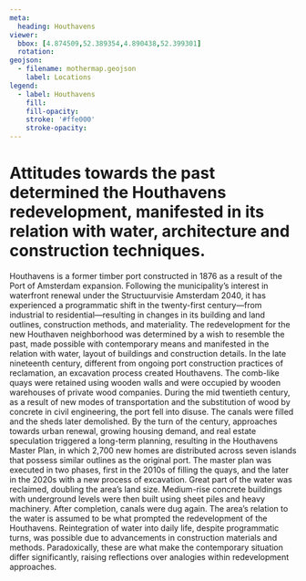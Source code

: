 ```yaml
---
meta:
  heading: Houthavens
viewer:
  bbox: [4.874509,52.389354,4.890438,52.399301]
  rotation: 
geojson:
  - filename: mothermap.geojson
    label: Locations
legend:
  - label: Houthavens
    fill:
    fill-opacity:
    stroke: '#ffe000'
    stroke-opacity:
---
```

# Attitudes towards the past determined the Houthavens redevelopment, manifested in its relation with water, architecture and construction techniques.

Houthavens is a former timber port constructed in 1876 as a result of the Port of Amsterdam expansion. Following the municipality’s interest in waterfront renewal under the Structuurvisie Amsterdam 2040, it has experienced a programmatic shift in the twenty-first century—from industrial to residential—resulting in changes in its building and land outlines, construction methods, and materiality. The redevelopment for the new Houthaven neighborhood was determined by a wish to resemble the past, made possible with contemporary means and manifested in the relation with water, layout of buildings and construction details. 
In the late nineteenth century, different from ongoing port construction practices of reclamation, an excavation process created Houthavens. The comb-like quays were retained using wooden walls and were occupied by wooden warehouses of private wood companies. During the mid twentieth century, as a result of new modes of transportation and the substitution of wood by concrete in civil engineering, the port fell into disuse. The canals were filled and the sheds later demolished. By the turn of the century, approaches towards urban renewal, growing housing demand, and real estate speculation triggered a long-term planning, resulting in the Houthavens Master Plan, in which 2,700 new homes are distributed across seven islands that possess similar outlines as the original port. The master plan was executed in two phases, first in the 2010s of filling the quays, and the later in the 2020s with a new process of excavation. Great part of the water was reclaimed, doubling the area’s land size. Medium-rise concrete buildings with underground levels were then built using sheet piles and heavy machinery. After completion, canals were dug again. 
The area’s relation to the water is assumed to be what prompted the redevelopment of the Houthavens. Reintegration of water into daily life, despite programmatic turns, was possible due to advancements in construction materials and methods. Paradoxically, these are what make the contemporary situation differ significantly, raising reflections over analogies within redevelopment approaches.

